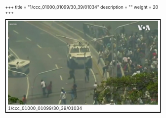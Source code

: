 +++
title = "1/ccc_01000_01099/30_39/01034"
description = ""
weight = 20
+++

<table style="border:2px solid black;max-width:800px;max-height:800px;" 
><tr><td>
<img class="center-fit-jpg"
src="/jpg_/aaa_20190430_NxaOmWaI8sI_01033.jpg">
1/ccc_01000_01099/30_39/01034
</img></td></tr></table>
